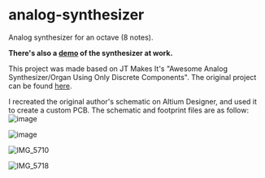 # analog-synthesizer
Analog synthesizer for an octave (8 notes).

**There's also a [demo](https://youtube.com/shorts/dsNalL1WHec) of the synthesizer at work.**

This project was made based on JT Makes It's "Awesome Analog Synthesizer/Organ Using Only Discrete Components". The original project can be found [here](https://www.instructables.com/Make-an-Awesome-Analog-Synthesizer/).

I recreated the original author's schematic on Altium Designer, and used it to create a custom PCB. The schematic and footprint files are as follow:
![image](https://github.com/user-attachments/assets/c7a97008-39cb-4b1b-9f21-cb3443418274)

![image](https://github.com/user-attachments/assets/34bc8825-217e-43db-bc09-a044b62dd793)

![IMG_5710](https://github.com/user-attachments/assets/3e2ccf58-0fe2-4f83-a7ae-0a4192197ef1)

![IMG_5718](https://github.com/user-attachments/assets/fd56e0cb-4ac2-4d64-b933-7f4f57de5486)








